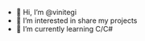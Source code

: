 - 👋 Hi, I’m @vinitegi
- 👀 I’m interested in share my projects
- 🌱 I’m currently learning C/C#

<!---
vinitegi/vinitegi is a ✨ special ✨ repository because its `README.md` (this file) appears on your GitHub profile.
You can click the Preview link to take a look at your changes.
--->
